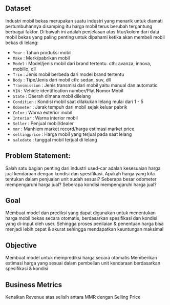 ## Dataset
Industri mobil bekas merupakan suatu industri yang menarik untuk diamati pertumbuhannya disamping itu harga mobil terus berubah tergantung berbagai faktor. Di bawah ini adalah penjelasan atas fitur/kolom dari data mobil bekas yang paling penting untuk dipahami ketika akan membeli mobil bekas di lelang:

- `Year` : Tahun produksi mobil
- `Make` : Merk/pabrikan mobil
- `Model` : Model/jenis mobil dari brand tertentu. cth: avanza, innova, mobilio, dll
- `Trim` : Jenis mobil berbeda dari model brand tertentu
- `Body` : Tipe/Jenis dari mobil cth: sedan, suv, dll
- `Transmission` : Jenis transmisi dari mobil yaitu manual dan automatic
- `VIN` : Vehicle identification number/Plat Nomor Mobil
- `State` : Daerah dimana mobil dilelang
- `Condition` : Kondisi mobil saat dilakukan lelang mulai dari 1 - 5
- `Odometer` : Jarak tempuh dari mobil sejak keluar pabrik
- `Color` : Warna exterior mobil
- `Interior` : Warna interior mobil
- `Seller` : Penjual mobil/dealer
- `mmr` : Manhiem market record/harga estimasi market price
- `sellingprice` : Harga mobil yang terjual pada saat lelang
- `saledate` : tanggal mobil terjual di lelang

## Problem Statement:
Salah satu bagian penting dari industri used-car adalah kesesuaian harga jual kendaraan dengan kondisi dan spesifikasi.
Apakah harga yang kita tentukan dalam penjualan unit sudah sesuai?
Seberapa besar odometer mempengaruhi harga jual?
Seberapa kondisi mempengaruhi harga jual?

## Goal
Membuat model dan prediksi yang dapat digunakan untuk menentukan harga mobil bekas secara otomatis, berdasarkan spesifikasi dan kondisi yang di-input oleh user. Sehingga proses penilaian & penentuan harga bisa menjadi lebih cepat & akurat sehingga mendapatkan keuntungan maksimal

## Objective
Membuat model untuk memprediksi harga secara otomatis
Memberikan estimasi harga yang sesuai dalam pembelian unit kendaraan berdasarkan spesifikasi & kondisi

## Business Metrics
Kenaikan Revenue atas selisih antara MMR dengan Selling Price


